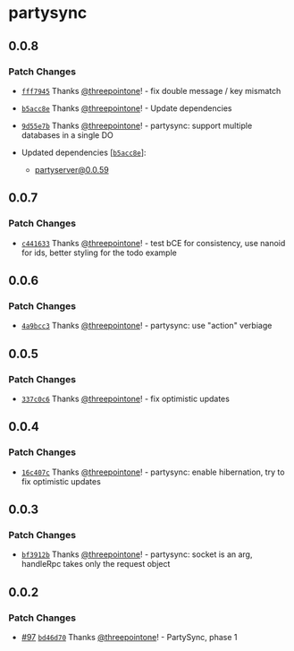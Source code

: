 # partysync

## 0.0.8

### Patch Changes

- [`fff7945`](https://github.com/threepointone/partyserver/commit/fff79459fbacb2b1151619f6dcc1c8b86f6a9786) Thanks [@threepointone](https://github.com/threepointone)! - fix double message / key mismatch

- [`b5acc8e`](https://github.com/threepointone/partyserver/commit/b5acc8ebd55830239d5188bb114b718019e850b1) Thanks [@threepointone](https://github.com/threepointone)! - Update dependencies

- [`9d55e7b`](https://github.com/threepointone/partyserver/commit/9d55e7b140360890f85d021a2b76e52d08b6fd4a) Thanks [@threepointone](https://github.com/threepointone)! - partysync: support multiple databases in a single DO

- Updated dependencies [[`b5acc8e`](https://github.com/threepointone/partyserver/commit/b5acc8ebd55830239d5188bb114b718019e850b1)]:
  - partyserver@0.0.59

## 0.0.7

### Patch Changes

- [`c441633`](https://github.com/threepointone/partyserver/commit/c44163396a8b22409b3370729f0d8e4c0f5f8b03) Thanks [@threepointone](https://github.com/threepointone)! - test bCE for consistency, use nanoid for ids, better styling for the todo example

## 0.0.6

### Patch Changes

- [`4a9bcc3`](https://github.com/threepointone/partyserver/commit/4a9bcc36cf3a1bc6584bbd34f0e6d73a06182e63) Thanks [@threepointone](https://github.com/threepointone)! - partysync: use "action" verbiage

## 0.0.5

### Patch Changes

- [`337c0c6`](https://github.com/threepointone/partyserver/commit/337c0c682a314064b13d19268fd129c08f30f71d) Thanks [@threepointone](https://github.com/threepointone)! - fix optimistic updates

## 0.0.4

### Patch Changes

- [`16c407c`](https://github.com/threepointone/partyserver/commit/16c407c5ba63947169786f886c807886d3c686bc) Thanks [@threepointone](https://github.com/threepointone)! - partysync: enable hibernation, try to fix optimistic updates

## 0.0.3

### Patch Changes

- [`bf3912b`](https://github.com/threepointone/partyserver/commit/bf3912b651f2de3efc83fc68899deca03d272b5f) Thanks [@threepointone](https://github.com/threepointone)! - partysync: socket is an arg, handleRpc takes only the request object

## 0.0.2

### Patch Changes

- [#97](https://github.com/threepointone/partyserver/pull/97) [`bd46d70`](https://github.com/threepointone/partyserver/commit/bd46d7083907c2a91645b027c87bf9e226a28fea) Thanks [@threepointone](https://github.com/threepointone)! - PartySync, phase 1
